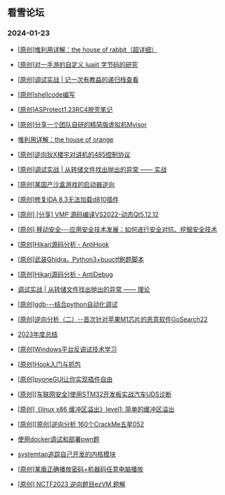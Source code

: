 ## 看雪论坛 
### 2024-01-23

+ [[原创]堆利用详解：the house of rabbit（超详细）](https://bbs.kanxue.com/thread-280246.htm)

+ [[原创]对一手游的自定义 luajit 字节码的研究](https://bbs.kanxue.com/thread-280217.htm)

+ [[原创]调试实战 | 记一次有教益的递归栈查看](https://bbs.kanxue.com/thread-280208.htm)

+ [[原创]shellcode编写](https://bbs.kanxue.com/thread-280178.htm)

+ [[原创]ASProtect1.23RC4脱壳笔记](https://bbs.kanxue.com/thread-280175.htm)

+ [[原创]分享一个团队自研的精简版虚拟机Mvisor](https://bbs.kanxue.com/thread-280172.htm)

+ [堆利用详解：the house of orange](https://bbs.kanxue.com/thread-280167.htm)

+ [[原创]逆向狄X楼宇对讲机的485控制协议](https://bbs.kanxue.com/thread-280166.htm)

+ [[原创]调试实战 | 从转储文件找出抛出的异常 —— 实战](https://bbs.kanxue.com/thread-280164.htm)

+ [[原创]某国产沙盒游戏的启动器逆向](https://bbs.kanxue.com/thread-280162.htm)

+ [[原创]修复IDA 8.3无法加载d810插件](https://bbs.kanxue.com/thread-280159.htm)

+ [[原创] [分享] VMP 源码编译VS2022-动态Qt5.12.12](https://bbs.kanxue.com/thread-280158.htm)

+ [[原创] 移动安全---应用安全技术发展：如何进行安全对抗、挖掘安全技术](https://bbs.kanxue.com/thread-280153.htm)

+ [[原创]Hikari源码分析 - AntiHook](https://bbs.kanxue.com/thread-280147.htm)

+ [[原创]武装Ghidra，Python3+buuctf刷题脚本](https://bbs.kanxue.com/thread-280145.htm)

+ [[原创]Hikari源码分析 - AntiDebug](https://bbs.kanxue.com/thread-280144.htm)

+ [调试实战 | 从转储文件找出抛出的异常 —— 理论](https://bbs.kanxue.com/thread-280134.htm)

+ [[原创]gdb---结合python自动化调试](https://bbs.kanxue.com/thread-280118.htm)

+ [[原创]逆向分析（二）--首次针对苹果M1芯片的恶意软件GoSearch22](https://bbs.kanxue.com/thread-280108.htm)

+ [2023年度总结](https://bbs.kanxue.com/thread-280083.htm)

+ [[原创]Windows平台反调试技术学习](https://bbs.kanxue.com/thread-280080.htm)

+ [[原创]Hook入门与抓包](https://bbs.kanxue.com/thread-280076.htm)

+ [[原创]pyoneGUI让你实现插件自由](https://bbs.kanxue.com/thread-280053.htm)

+ [[原创][车联网安全]使用STM32开发板实战汽车UDS诊断](https://bbs.kanxue.com/thread-280045.htm)

+ [[原创]《linux x86 缓冲区溢出》level1: 简单的缓冲区溢出](https://bbs.kanxue.com/thread-280037.htm)

+ [[原创][原创]逆向分析 160个CrackMe五星052](https://bbs.kanxue.com/thread-280036.htm)

+ [使用docker调试和部署pwn题](https://bbs.kanxue.com/thread-280028.htm)

+ [systemtap追踪自己开发的内核模块](https://bbs.kanxue.com/thread-280023.htm)

+ [[原创]某盾正确播放密码+机器码任意电脑播放](https://bbs.kanxue.com/thread-279993.htm)

+ [[原创] NCTF2023 逆向题目ezVM 题解](https://bbs.kanxue.com/thread-279992.htm)

